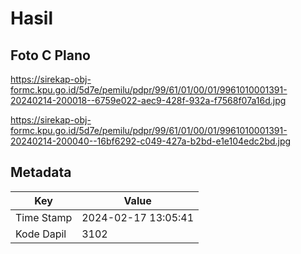 # Hasil

## Foto C Plano

https://sirekap-obj-formc.kpu.go.id/5d7e/pemilu/pdpr/99/61/01/00/01/9961010001391-20240214-200018--6759e022-aec9-428f-932a-f7568f07a16d.jpg

https://sirekap-obj-formc.kpu.go.id/5d7e/pemilu/pdpr/99/61/01/00/01/9961010001391-20240214-200040--16bf6292-c049-427a-b2bd-e1e104edc2bd.jpg


## Metadata

| Key        | Value               |
| ---------- | ------------------- |
| Time Stamp | 2024-02-17 13:05:41 |
| Kode Dapil | 3102                |



